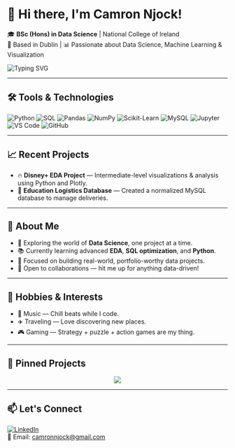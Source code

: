<!-- GitHub Profile README | Formal + Project Focused -->
# 👋 Hi there, I'm Camron Njock!

🎓 **BSc (Hons) in Data Science** | National College of Ireland  
📍 Based in Dublin | 📊 Passionate about Data Science, Machine Learning & Visualization  

![Typing SVG](https://readme-typing-svg.demolab.com/?lines=Aspiring+Data+Scientist+%F0%9F%93%8A;Lifelong+Learner+%F0%9F%92%AA;Python+%7C+SQL+%7C+EDA+%7C+ML+%F0%9F%94%AE&center=true&width=500&pause=1000)

---

## 🛠️ Tools & Technologies

<!-- Skill badges -->
![Python](https://img.shields.io/badge/Python-3776AB?style=for-the-badge&logo=python&logoColor=white)
![SQL](https://img.shields.io/badge/SQL-336791?style=for-the-badge&logo=postgresql&logoColor=white)
![Pandas](https://img.shields.io/badge/Pandas-150458?style=for-the-badge&logo=pandas&logoColor=white)
![NumPy](https://img.shields.io/badge/NumPy-013243?style=for-the-badge&logo=numpy&logoColor=white)
![Scikit-Learn](https://img.shields.io/badge/Scikit--Learn-F7931E?style=for-the-badge&logo=scikit-learn&logoColor=white)
![MySQL](https://img.shields.io/badge/MySQL-4479A1?style=for-the-badge&logo=mysql&logoColor=white)
![Jupyter](https://img.shields.io/badge/Jupyter-F37626?style=for-the-badge&logo=jupyter&logoColor=white)
![VS Code](https://img.shields.io/badge/VSCode-007ACC?style=for-the-badge&logo=visualstudiocode&logoColor=white)
![GitHub](https://img.shields.io/badge/GitHub-181717?style=for-the-badge&logo=github&logoColor=white)

---

## 📈 Recent Projects

- 🔥 **Disney+ EDA Project** — Intermediate-level visualizations & analysis using Python and Plotly.
- 🏫 **Education Logistics Database** — Created a normalized MySQL database to manage deliveries.  

---

## 🌱 About Me

- 🔭 Exploring the world of **Data Science**, one project at a time.  
- 📚 Currently learning advanced **EDA**, **SQL optimization**, and **Python**.  
- 🎯 Focused on building real-world, portfolio-worthy data projects.  
- 🤝 Open to collaborations — hit me up for anything data-driven!

---

## 🎨 Hobbies & Interests

- 🎵 Music — Chill beats while I code.  
- ✈️ Traveling — Love discovering new places.  
- 🎮 Gaming — Strategy + puzzle + action games are my thing.

---

## 📌 Pinned Projects

<p align="center">
  <a href="https://github.com/cam-spec/DisneyPlus-EDA-Analysis">
    <img align="center" src="https://github-readme-stats.vercel.app/api/pin/?username=cam-spec&repo=DisneyPlus-EDA-Analysis&theme=react" />
  </a>
</p>

---

## 📫 Let's Connect

[![LinkedIn](https://img.shields.io/badge/LinkedIn-Camron%20Njock-blue?style=flat-square&logo=linkedin)](https://www.linkedin.com/in/camron-njock-003812262/)  
📧 Email: camronnjock@gmail.com


<!--
**cam-spec/cam-spec** is a ✨ _special_ ✨ repository because its `README.md` (this file) appears on your GitHub profile.

Here are some ideas to get you started:

- 🔭 I’m currently working on ...
- 🌱 I’m currently learning ...
- 👯 I’m looking to collaborate on ...
- 🤔 I’m looking for help with ...
- 💬 Ask me about ...
- 📫 How to reach me: ...
- 😄 Pronouns: ...
- ⚡ Fun fact: ...
-->
